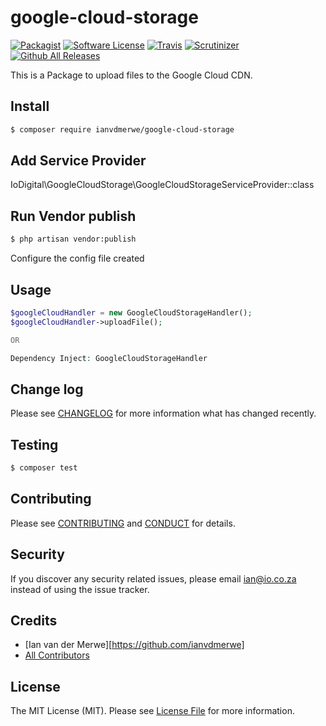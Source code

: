 # google-cloud-storage

[![Packagist](https://img.shields.io/packagist/v/ianvdmerwe/google-cloud-storage.svg)]()
[![Software License][ico-license]](LICENSE.md)
[![Travis](https://img.shields.io/travis/ianvdmerwe/google-cloud-storage.svg)]()
[![Scrutinizer](https://img.shields.io/scrutinizer/g/ianvdmerwe/google-cloud-storage.svg)]()
[![Github All Releases](https://img.shields.io/github/downloads/ianvdmerwe/google-cloud-storage/total.svg)]()

This is a Package to upload files to the Google Cloud CDN.

## Install

``` bash
$ composer require ianvdmerwe/google-cloud-storage
```

## Add Service Provider

IoDigital\GoogleCloudStorage\GoogleCloudStorageServiceProvider::class

## Run Vendor publish

``` bash
$ php artisan vendor:publish

```

Configure the config file created

## Usage

``` php
$googleCloudHandler = new GoogleCloudStorageHandler();
$googleCloudHandler->uploadFile();

OR

Dependency Inject: GoogleCloudStorageHandler
```

## Change log

Please see [CHANGELOG](CHANGELOG.md) for more information what has changed recently.

## Testing

``` bash
$ composer test
```

## Contributing

Please see [CONTRIBUTING](CONTRIBUTING.md) and [CONDUCT](CONDUCT.md) for details.

## Security

If you discover any security related issues, please email ian@io.co.za instead of using the issue tracker.

## Credits

- [Ian van der Merwe][https://github.com/ianvdmerwe]
- [All Contributors][link-contributors]

## License

The MIT License (MIT). Please see [License File](LICENSE.md) for more information.

[ico-version]: https://img.shields.io/packagist/v/:vendor/:package_name.svg?style=flat-square
[ico-license]: https://img.shields.io/badge/license-MIT-brightgreen.svg?style=flat-square
[ico-travis]: https://img.shields.io/travis/:vendor/:package_name/master.svg?style=flat-square
[ico-scrutinizer]: https://img.shields.io/scrutinizer/coverage/g/:vendor/:package_name.svg?style=flat-square
[ico-code-quality]: https://img.shields.io/scrutinizer/g/:vendor/:package_name.svg?style=flat-square
[ico-downloads]: https://img.shields.io/packagist/dt/:vendor/:package_name.svg?style=flat-square

[link-packagist]: https://packagist.org/packages/:vendor/:package_name
[link-travis]: https://travis-ci.org/:vendor/:package_name
[link-scrutinizer]: https://scrutinizer-ci.com/g/:vendor/:package_name/code-structure
[link-code-quality]: https://scrutinizer-ci.com/g/:vendor/:package_name
[link-downloads]: https://packagist.org/packages/:vendor/:package_name
[link-author]: https://github.com/:author_username
[link-contributors]: ../../contributors
